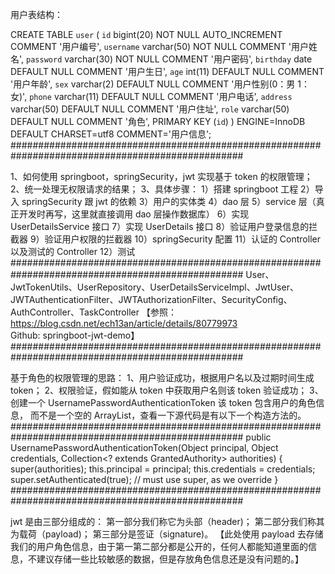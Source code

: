 
用户表结构：

CREATE TABLE `user` (
  `id` bigint(20) NOT NULL AUTO_INCREMENT COMMENT '用户编号',
  `username` varchar(50) NOT NULL COMMENT '用户姓名',
  `password` varchar(30) NOT NULL COMMENT '用户密码',
  `birthday` date DEFAULT NULL COMMENT '用户生日',
  `age` int(11) DEFAULT NULL COMMENT '用户年龄',
  `sex` varchar(2) DEFAULT NULL COMMENT '用户性别(0：男 1：女)',
  `phone` varchar(11) DEFAULT NULL COMMENT '用户电话',
  `address` varchar(50) DEFAULT NULL COMMENT '用户住址',
  `role` varchar(50) DEFAULT NULL COMMENT '角色',
  PRIMARY KEY (`id`)
) ENGINE=InnoDB DEFAULT CHARSET=utf8 COMMENT='用户信息';
##################################################################################################

1、如何使用 springboot，springSecurity，jwt 实现基于 token 的权限管理；
2、统一处理无权限请求的结果；
3、具体步骤：
    1）搭建 springboot 工程
    2）导入 springSecurity 跟 jwt 的依赖
    3）用户的实体类
    4）dao 层
    5）service 层（真正开发时再写，这里就直接调用 dao 层操作数据库）
    6）实现 UserDetailsService 接口
    7）实现 UserDetails 接口
    8）验证用户登录信息的拦截器
    9）验证用户权限的拦截器
    10）springSecurity 配置
    11）认证的 Controller 以及测试的 Controller
    12）测试
##################################################################################################
  User、JwtTokenUtils、UserRepository、UserDetailsServiceImpl、JwtUser、                         
  JWTAuthenticationFilter、JWTAuthorizationFilter、SecurityConfig、AuthController、TaskController
 【参照：https://blog.csdn.net/ech13an/article/details/80779973  
   Github: springboot-jwt-demo】
##################################################################################################

基于角色的权限管理的思路：
1、用户验证成功，根据用户名以及过期时间生成 token；
2、权限验证，假如能从 token 中获取用户名则该 token 验证成功；
3、创建一个 UsernamePasswordAuthenticationToken 该 token 包含用户的角色信息，
   而不是一个空的 ArrayList，查看一下源代码是有以下一个构造方法的。
##################################################################################################
   public UsernamePasswordAuthenticationToken(Object principal, Object credentials,
    			Collection<? extends GrantedAuthority> authorities) {
    		super(authorities);
    		this.principal = principal;
    		this.credentials = credentials;
    		super.setAuthenticated(true); // must use super, as we override
    }
##################################################################################################
   
jwt 是由三部分组成的：
第一部分我们称它为头部（header)；
第二部分我们称其为载荷（payload)；
第三部分是签证（signature)。
【此处使用 payload 去存储我们的用户角色信息，由于第一第二部分都是公开的，任何人都能知道里面的信息，不建议存储一些比较敏感的数据，但是存放角色信息还是没有问题的。】
